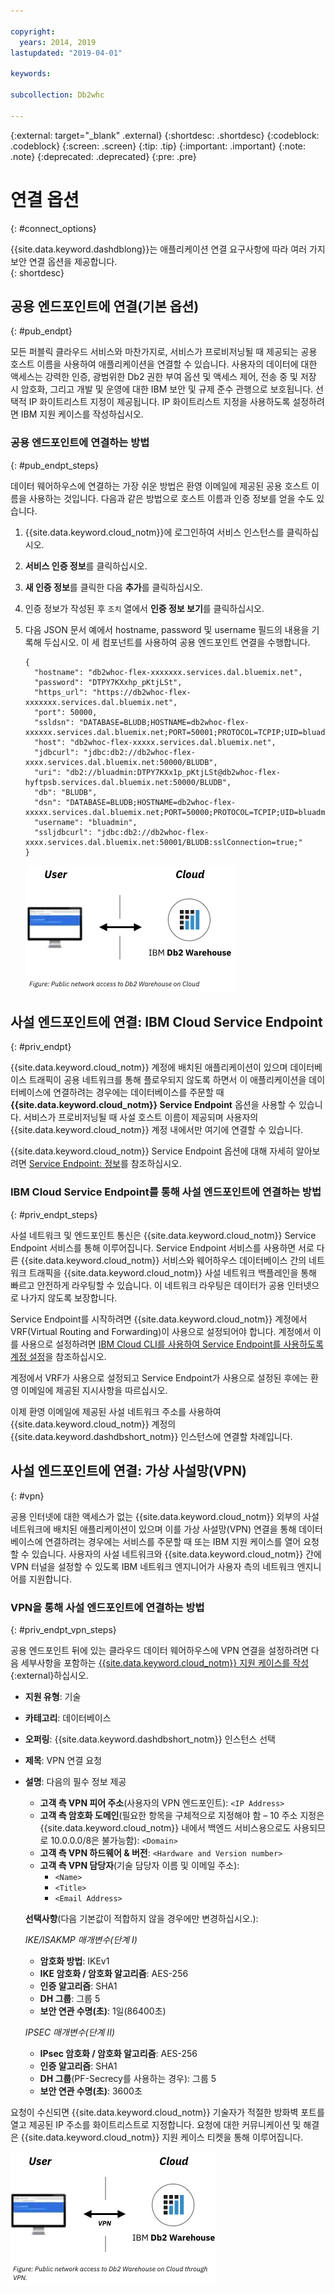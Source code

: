 ```yaml
---

copyright:
  years: 2014, 2019
lastupdated: "2019-04-01"

keywords:

subcollection: Db2whc

---
```


<!-- Attribute definitions --> 
{:external: target="_blank" .external}
{:shortdesc: .shortdesc}
{:codeblock: .codeblock}
{:screen: .screen}
{:tip: .tip}
{:important: .important}
{:note: .note}
{:deprecated: .deprecated}
{:pre: .pre}

# 연결 옵션
{: #connect_options}

{{site.data.keyword.dashdblong}}는 애플리케이션 연결 요구사항에 따라 여러 가지 보안 연결 옵션을 제공합니다.  
{: shortdesc}

## 공용 엔드포인트에 연결(기본 옵션)
{: #pub_endpt}

모든 퍼블릭 클라우드 서비스와 마찬가지로, 서비스가 프로비저닝될 때 제공되는 공용 호스트 이름을 사용하여 애플리케이션을 연결할 수 있습니다. 사용자의 데이터에 대한 액세스는 강력한 인증, 광범위한 Db2 권한 부여 옵션 및 액세스 제어, 전송 중 및 저장 시 암호화, 그리고 개발 및 운영에 대한 IBM 보안 및 규제 준수 관행으로 보호됩니다. 선택적 IP 화이트리스트 지정이 제공됩니다. IP 화이트리스트 지정을 사용하도록 설정하려면 IBM 지원 케이스를 작성하십시오. 

### 공용 엔드포인트에 연결하는 방법
{: #pub_endpt_steps}

데이터 웨어하우스에 연결하는 가장 쉬운 방법은 환영 이메일에 제공된 공용 호스트 이름을 사용하는 것입니다. 다음과 같은 방법으로 호스트 이름과 인증 정보를 얻을 수도 있습니다.

1. {{site.data.keyword.cloud_notm}}에 로그인하여 서비스 인스턴스를 클릭하십시오.
2. **서비스 인증 정보**를 클릭하십시오.
3. **새 인증 정보**를 클릭한 다음 **추가**를 클릭하십시오.
4. 인증 정보가 작성된 후 `조치` 열에서 **인증 정보 보기**를 클릭하십시오.
5. 다음 JSON 문서 예에서 hostname, password 및 username 필드의 내용을 기록해 두십시오. 이 세 컴포넌트를 사용하여 공용 엔드포인트 연결을 수행합니다.

   ```
   {
     "hostname": "db2whoc-flex-xxxxxxx.services.dal.bluemix.net",
     "password": "DTPY7KXxhp_pKtjLSt",
     "https_url": "https://db2whoc-flex-xxxxxxx.services.dal.bluemix.net",
     "port": 50000,
     "ssldsn": "DATABASE=BLUDB;HOSTNAME=db2whoc-flex-xxxxxx.services.dal.bluemix.net;PORT=50001;PROTOCOL=TCPIP;UID=bluadmin;PWD=DTPY7KXWxhp_pKtjLSt;Security=SSL;",
     "host": "db2whoc-flex-xxxxx.services.dal.bluemix.net",
     "jdbcurl": "jdbc:db2://db2whoc-flex-xxxx.services.dal.bluemix.net:50000/BLUDB",
     "uri": "db2://bluadmin:DTPY7KXx1p_pKtjLSt@db2whoc-flex-hyftpsb.services.dal.bluemix.net:50000/BLUDB",
     "db": "BLUDB",
     "dsn": "DATABASE=BLUDB;HOSTNAME=db2whoc-flex-xxxxx.services.dal.bluemix.net;PORT=50000;PROTOCOL=TCPIP;UID=bluadmin;PWD=DTPYZunlWxhp_pKtjLSt;",
     "username": "bluadmin",
     "ssljdbcurl": "jdbc:db2://db2whoc-flex-xxxx.services.dal.bluemix.net:50001/BLUDB:sslConnection=true;"
   }

   ```

   ![{{site.data.keyword.cloud_notm}}에 대한 공용 네트워크 액세스](images/public_connection.png "사용자와 클라우드 간 연결의 그래픽 표시")

## 사설 엔드포인트에 연결: IBM Cloud Service Endpoint
{: #priv_endpt}

{{site.data.keyword.cloud_notm}} 계정에 배치된 애플리케이션이 있으며 데이터베이스 트래픽이 공용 네트워크를 통해 플로우되지 않도록 하면서 이 애플리케이션을 데이터베이스에 연결하려는 경우에는 데이터베이스를 주문할 때 **{{site.data.keyword.cloud_notm}} Service Endpoint** 옵션을 사용할 수 있습니다. 서비스가 프로비저닝될 때 사설 호스트 이름이 제공되며 사용자의 {{site.data.keyword.cloud_notm}} 계정 내에서만 여기에 연결할 수 있습니다.  

{{site.data.keyword.cloud_notm}} Service Endpoint 옵션에 대해 자세히 알아보려면 [Service Endpoint: 정보](/docs/services/service-endpoint?topic=service-endpoint-about#about)를 참조하십시오.


### IBM Cloud Service Endpoint를 통해 사설 엔드포인트에 연결하는 방법
{: #priv_endpt_steps}

사설 네트워크 및 엔드포인트 통신은 {{site.data.keyword.cloud_notm}} Service Endpoint 서비스를 통해 이루어집니다. Service Endpoint 서비스를 사용하면 서로 다른 {{site.data.keyword.cloud_notm}} 서비스와 웨어하우스 데이터베이스 간의 네트워크 트래픽을 {{site.data.keyword.cloud_notm}} 사설 네트워크 백플레인을 통해 빠르고 안전하게 라우팅할 수 있습니다. 이 네트워크 라우팅은 데이터가 공용 인터넷으로 나가지 않도록 보장합니다. 

Service Endpoint를 시작하려면 {{site.data.keyword.cloud_notm}} 계정에서 VRF(Virtual Routing and Forwarding)이 사용으로 설정되어야 합니다. 계정에서 이를 사용으로 설정하려면 [IBM Cloud CLI를 사용하여 Service Endpoint를 사용하도록 계정 설정](/docs/services/service-endpoint?topic=service-endpoint-getting-started#cs_cli_install_steps)을 참조하십시오.

계정에서 VRF가 사용으로 설정되고 Service Endpoint가 사용으로 설정된 후에는 환영 이메일에 제공된 지시사항을 따르십시오.

이제 환영 이메일에 제공된 사설 네트워크 주소를 사용하여 {{site.data.keyword.cloud_notm}} 계정의 {{site.data.keyword.dashdbshort_notm}} 인스턴스에 연결할 차례입니다.

## 사설 엔드포인트에 연결: 가상 사설망(VPN)
{: #vpn}

공용 인터넷에 대한 액세스가 없는 {{site.data.keyword.cloud_notm}} 외부의 사설 네트워크에 배치된 애플리케이션이 있으며 이를 가상 사설망(VPN) 연결을 통해 데이터베이스에 연결하려는 경우에는 서비스를 주문할 때 또는 IBM 지원 케이스를 열어 요청할 수 있습니다. 사용자의 사설 네트워크와 {{site.data.keyword.cloud_notm}} 간에 VPN 터널을 설정할 수 있도록 IBM 네트워크 엔지니어가 사용자 측의 네트워크 엔지니어를 지원합니다.

### VPN을 통해 사설 엔드포인트에 연결하는 방법
{: #priv_endpt_vpn_steps}

공용 엔드포인트 뒤에 있는 클라우드 데이터 웨어하우스에 VPN 연결을 설정하려면 다음 세부사항을 포함하는 [{{site.data.keyword.cloud_notm}} 지원 케이스를 작성](https://cloud.ibm.com/unifiedsupport/cases/add){:external}하십시오.

* **지원 유형**: 기술 
* **카테고리**: 데이터베이스 
* **오퍼링**: {{site.data.keyword.dashdbshort_notm}} 인스턴스 선택 
* **제목**: VPN 연결 요청 
* **설명**: 다음의 필수 정보 제공
  * **고객 측 VPN 피어 주소**(사용자의 VPN 엔드포인트): `<IP Address>`
  * **고객 측 암호화 도메인**(필요한 항목을 구체적으로 지정해야 함 – 10 주소 지정은 {{site.data.keyword.cloud_notm}} 내에서 백엔드 서비스용으로도 사용되므로 10.0.0.0/8은 불가능함): `<Domain>`
  * **고객 측 VPN 하드웨어 & 버전**: `<Hardware and Version number>`
  * **고객 측 VPN 담당자**(기술 담당자 이름 및 이메일 주소): 
    * `<Name>` 
    * `<Title>` 
    * `<Email Address>`

  **선택사항**(다음 기본값이 적합하지 않을 경우에만 변경하십시오.):

  *IKE/ISAKMP 매개변수(단계 I)*

  * **암호화 방법**: IKEv1
  * **IKE 암호화 / 암호화 알고리즘**: AES-256
  * **인증 알고리즘**: SHA1
  * **DH 그룹**: 그룹 5
  * **보안 연관 수명(초)**: 1일(86400초)

  *IPSEC 매개변수(단계 II)*

  * **IPsec 암호화 / 암호화 알고리즘**: AES-256
  * **인증 알고리즘**: SHA1
  * **DH 그룹**(PF-Secrecy를 사용하는 경우): 그룹 5
  * **보안 연관 수명(초)**: 3600초

요청이 수신되면 {{site.data.keyword.cloud_notm}} 기술자가 적절한 방화벽 포트를 열고 제공된 IP 주소를 화이트리스트로 지정합니다. 요청에 대한 커뮤니케이션 및 해결은 {{site.data.keyword.cloud_notm}} 지원 케이스 티켓을 통해 이루어집니다.

![VPN을 통한 {{site.data.keyword.cloud_notm}}에 대한 공용 네트워크 액세스](images/public_connection_vpn.png "사용자와 클라우드 간 연결의 그래픽 표시")
